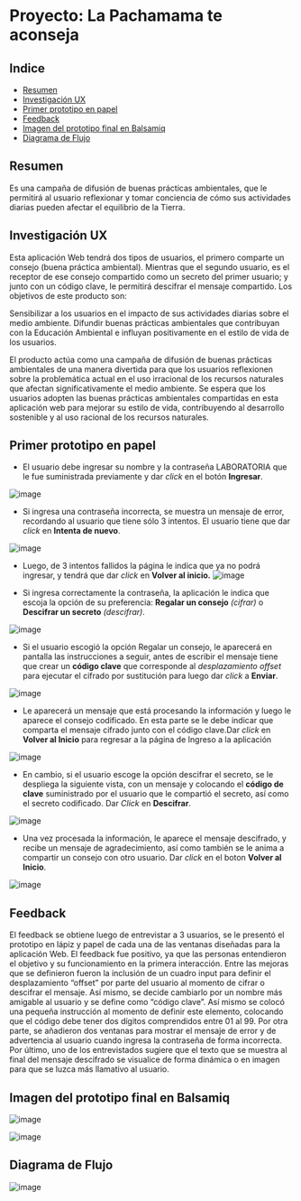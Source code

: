 
# Proyecto: La Pachamama te aconseja 

## Indice
- [Resumen](#Resumen)
- [Investigación UX](#investigación-UX)
- [Primer prototipo en papel](#primer-prototipo-en-papel)
- [Feedback](#feedback)
- [Imagen del prototipo final en Balsamiq](#imagen-del-prototipo-final-en-balsamiq)
- [Diagrama de Flujo](#diagrama-de-flujo)



## Resumen

Es una campaña de difusión de buenas prácticas ambientales, que le permitirá al usuario reflexionar y tomar conciencia de cómo sus actividades diarias pueden afectar el equilibrio de la Tierra.

## Investigación UX 

Esta aplicación Web tendrá dos tipos de usuarios, el primero comparte un consejo (buena práctica ambiental). Mientras que el segundo usuario, es el receptor de ese consejo compartido como un secreto del primer usuario; y junto con un código clave, le permitirá descifrar el mensaje compartido. Los objetivos de este producto son:

Sensibilizar a los usuarios en el impacto de sus actividades diarias sobre el medio ambiente.
Difundir buenas prácticas ambientales que contribuyan con la Educación Ambiental e influyan positivamente en el estilo de vida de los usuarios.

El producto actúa como una campaña de difusión de buenas prácticas ambientales de una manera divertida para que los usuarios reflexionen sobre la problemática actual en el uso irracional de los recursos naturales que afectan significativamente el medio ambiente. Se espera que los usuarios adopten las buenas prácticas ambientales compartidas en esta aplicación web para mejorar su estilo de vida, contribuyendo al desarrollo sostenible y al uso racional de los recursos naturales.

## Primer prototipo en papel

- El usuario debe ingresar su nombre y la contraseña LABORATORIA que le fue suministrada previamente y dar _click_ en el botón **Ingresar**.

![image](https://user-images.githubusercontent.com/50186958/58815029-78faf700-85ec-11e9-8d2d-741ba87b7be6.png)

- Si ingresa una contraseña incorrecta, se muestra un mensaje de error, recordando al usuario que tiene sólo 3 intentos. El usuario tiene que dar _click_ en **Intenta de nuevo**.

![image](https://user-images.githubusercontent.com/50186958/58815375-12c2a400-85ed-11e9-9a2c-042921b2fadb.png)
- Luego, de 3 intentos fallidos la página le indica que ya no podrá ingresar, y tendrá que dar _click_ en **Volver al inicio.**
![image](https://user-images.githubusercontent.com/50186958/58815494-50273180-85ed-11e9-864a-8d91099e3c96.png)

- Si ingresa correctamente la contraseña, la aplicación le indica que escoja la opción de su preferencia: **Regalar un consejo** _(cifrar)_ o **Descifrar un secreto** _(descifrar)_. 

![image](https://user-images.githubusercontent.com/50186958/58815703-b4e28c00-85ed-11e9-8ed1-a55c33f64fe5.png)

- Si el usuario escogió la opción Regalar un consejo, le aparecerá en pantalla las instrucciones a seguir, antes de escribir el mensaje tiene que crear un **código clave** que corresponde al _desplazamiento offset_ para ejecutar el cifrado por sustitución para luego dar _click_ a **Enviar**.

![image](https://user-images.githubusercontent.com/50186958/58815907-19055000-85ee-11e9-9672-f917c5f74dbc.png)

- Le aparecerá un mensaje que está procesando la información y luego le aparece el consejo codificado. En esta parte se le debe indicar que comparta el mensaje cifrado junto con el código clave.Dar _click_ en **Volver al Inicio** para regresar a la página de Ingreso a la aplicación

![image](https://user-images.githubusercontent.com/50186958/58816021-44883a80-85ee-11e9-8f07-eb241406ecb2.png)

- En cambio, si el usuario escoge la opción descifrar el secreto, se le despliega la siguiente vista, con un mensaje y colocando el **código de clave** suministrado por el usuario que le compartió el secreto, así como el secreto codificado. Dar _Click_ en **Descifrar**.

![image](https://user-images.githubusercontent.com/50186958/58816441-2d961800-85ef-11e9-9622-99051780f4d6.png)

- Una vez procesada la información, le aparece el mensaje descifrado, y recibe un mensaje de agradecimiento, así como también se le anima a compartir un consejo con otro usuario. Dar _click_ en el boton **Volver al Inicio**.

![image](https://user-images.githubusercontent.com/50186958/58818321-5c15f200-85f3-11e9-94b0-17b464cf0a30.png)

## Feedback
El feedback se obtiene luego de entrevistar a 3 usuarios, se le presentó el prototipo en lápiz y papel de cada una de las ventanas diseñadas para la aplicación Web. El feedback fue positivo, ya que las personas entendieron el objetivo y su funcionamiento en la primera interacción. Entre las mejoras que se definieron fueron la inclusión de un cuadro input para definir el desplazamiento “offset” por parte del usuario al momento de cifrar o descifrar el mensaje. Así mismo, se decide cambiarlo por un nombre más amigable al usuario y se define como “código clave”. Así mismo se colocó una pequeña instrucción al momento de definir este elemento, colocando que el código debe tener dos dígitos comprendidos entre 01 al 99. Por otra parte, se añadieron dos ventanas para mostrar el mensaje de error y de advertencia al usuario cuando ingresa la contraseña de forma incorrecta. Por último, uno de los entrevistados sugiere que el texto que se muestra al final del mensaje descifrado se visualice de forma dinámica o en imagen para que se luzca más llamativo al usuario. 

## Imagen del prototipo final en Balsamiq

![image](https://user-images.githubusercontent.com/50186958/58821308-64256000-85fa-11e9-8704-a40316843496.png)

![image](https://user-images.githubusercontent.com/50186958/58821462-b9fa0800-85fa-11e9-97ff-de26c3dbe569.png)


## Diagrama de Flujo 
![image](https://user-images.githubusercontent.com/50186958/58819532-0ee74f80-85f6-11e9-8df8-c219dd362c1e.png)